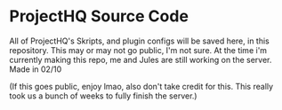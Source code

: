 # ProjectHQ Source Code

All of ProjectHQ's Skripts, and plugin configs will be saved here, in this repository.
This may or may not go public, I'm not sure.
At the time i'm currently making this repo, me and Jules are still working on the server.
Made in 02/10

(If this goes public, enjoy lmao, also don't take credit for this. This really took us a bunch of weeks to fully finish the server.)

